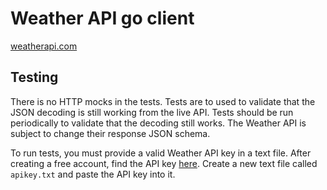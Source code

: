 # Weather API go client

[weatherapi.com](https://www.weatherapi.com/)

## Testing

There is no HTTP mocks in the tests. Tests are to used to validate that the JSON decoding is still working from the live API. Tests should be run periodically to validate that the decoding still works. The Weather API is subject to change their response JSON schema.

To run tests, you must provide a valid Weather API key in a text file. After creating a free account, find the API key [here](https://www.weatherapi.com/my/). Create a new text file called `apikey.txt` and paste the API key into it.
